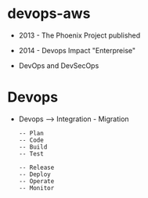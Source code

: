 # devops-aws

- 2013 - The Phoenix Project published

- 2014 - Devops Impact "Enterpreise"

- DevOps and DevSecOps

# Devops

- Devops --> Integration - Migration

      -- Plan 
      -- Code 
      -- Build 
      -- Test 
      
      -- Release 
      -- Deploy 
      -- Operate 
      -- Monitor



